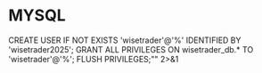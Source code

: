 # MYSQL
 
CREATE USER IF NOT EXISTS 'wisetrader'@'%' IDENTIFIED BY 'wisetrader2025'; GRANT ALL PRIVILEGES ON wisetrader_db.* TO 'wisetrader'@'%'; FLUSH PRIVILEGES;\"" 2>&1